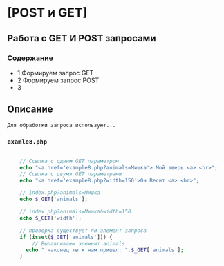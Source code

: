 # [POST и GET]

##  Работа с GET И POST запросами

### Содержание
* 1 Формируем запрос GET
* 2 Формируем запрос POST
* 3

## Описание

    Для обработки запроса используют...

### `examle8.php`

```php

    // Ссылка с одним GET параметром
    echo "<a href='example8.php?animals=Мишка'> Мой зверь <a> <br>";
    // Ссылка с двумя GET параметрами
    echo "<a href='example8.php?width=150'>Он Весит <a> <br>";

    // index.php?animals=Мишка
    echo $_GET['animals'];

    // index.php?animals=Мишка&width=150
    echo $_GET['width'];

    // проверка существует ли элемент запроса
    if (isset($_GET['animals'])) {
    	// Вылавливаем элемент animals
      echo " наконец ты к нам пришел: ".$_GET['animals'];
    }



```
